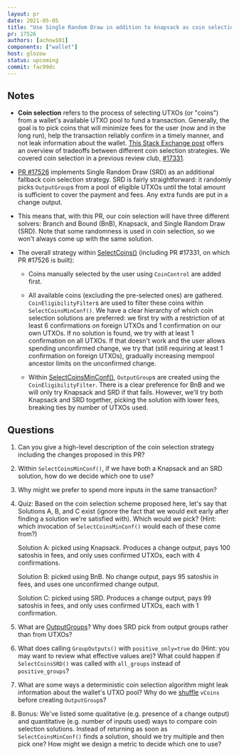 ```yaml
---
layout: pr
date: 2021-05-05
title: "Use Single Random Draw in addition to knapsack as coin selection fallback"
pr: 17526
authors: [achow101]
components: ["wallet"]
host: glozow
status: upcoming
commit: fac99dc
---
```


## Notes

* **Coin selection** refers to the process of selecting UTXOs (or "coins") from a wallet's available
  UTXO pool to fund a transaction. Generally, the goal is to pick coins that will minimize
fees for the user (now and in the long run), help the transaction reliably
confirm in a timely manner, and not leak information about the wallet. [This
Stack Exchange
post](https://bitcoin.stackexchange.com/questions/32145/what-are-the-trade-offs-between-the-different-algorithms-for-deciding-which-utxo/32445#32445)
offers an overview of tradeoffs between different coin selection strategies. We
covered coin selection in a previous review club,
[#17331](/17331).

* [PR #17526](https://github.com/bitcoin/bitcoin/pull/17526) implements Single Random Draw (SRD) as
  an additional fallback coin selection strategy. SRD is fairly straightforward: it
randomly picks `OutputGroup`s from a pool of eligible UTXOs until the total amount is sufficient to
cover the payment and fees. Any extra funds are put in a change output.

* This means that, with this PR, our coin selection will have three different
  solvers: Branch and Bound (BnB), Knapsack, and Single Random Draw (SRD). Note
that some randomness is used in coin selection, so we won't always come up with
the same solution.

* The overall strategy within
  [SelectCoins()](https://github.com/bitcoin-core-review-club/bitcoin/blob/4ac1adda9914d845aaea5804af4801ffec53c701/src/wallet/wallet.cpp#L2424)
(including PR #17331, on which PR #17526 is built):

	- Coins manually selected by the user using `CoinControl` are added first.

	- All available coins (excluding the pre-selected ones) are gathered.
	  `CoinEligibilityFilter`s are used to filter these coins within `SelectCoinsMinConf()`.
 We have a clear hierarchy of which coin selection solutions are preferred: we first try with a
restriction of at least 6 confirmations on foreign UTXOs and 1 confirmation on our own UTXOs.
If no solution is found, we try with at least 1 confirmation on all UTXOs. If that doesn't work and
the user allows spending unconfirmed change, we try that (still requiring at least 1 confirmation on
foreign UTXOs), gradually increasing mempool ancestor limits on the unconfirmed change.

	- Within
	  [SelectCoinsMinConf()](https://github.com/bitcoin-core-review-club/bitcoin/blob/4ac1adda9914d845aaea5804af4801ffec53c701/src/wallet/wallet.cpp#L2395),
`OutputGroup`s are created using the `CoinEligibilityFilter`. There is a clear
preference for BnB and we will only try Knapsack and SRD if that fails.
However, we'll try both Knapsack and SRD together, picking the solution with
lower fees, breaking ties by number of UTXOs used.


## Questions

1. Can you give a high-level description of the coin selection strategy
   including the changes proposed in this PR?

2. Within `SelectCoinsMinConf()`, if we have both a Knapsack and an SRD
   solution, how do we decide which one to use?

3. Why might we prefer to spend more inputs in the same transaction?

4. Quiz: Based on the coin selection scheme proposed here, let's say that Solutions A, B, and C
   exist (ignore the fact that we would exit early after finding a solution we're satisfied with). Which would we pick?
(Hint: which invocation of `SelectCoinsMinConf()` would each of these come from?)

	 Solution A: picked using Knapsack. Produces a change output, pays 100 satoshis in fees, and
only uses confirmed UTXOs, each with 4 confirmations.

	Solution B: picked using BnB. No change output, pays 95 satoshis in fees, and uses one
unconfirmed change output.

	Solution C: picked using SRD. Produces a change output, pays 99 satoshis in fees, and only uses
confirmed UTXOs, each with 1 confirmation.


5. What are
   [OutputGroups](https://github.com/bitcoin-core-review-club/bitcoin/blob/4ac1adda9914d845aaea5804af4801ffec53c701/src/wallet/coinselection.h#L72)?
Why does SRD pick from output groups rather than from UTXOs?

6. What does calling `GroupOutputs()` with `positive_only=true` do (Hint: you may
   want to review what effective values are)? What could happen if
`SelectCoinsSRD()` was called with `all_groups` instead of `positive_groups`?

7. What are some ways a deterministic coin selection algorithm might leak
   information about the wallet's UTXO pool? Why do we
[shuffle](https://github.com/bitcoin/bitcoin/blob/2b45cf0bcdb3d2c1de46899e30885c953b57b475/src/wallet/wallet.cpp#L2503)
`vCoins` before creating `OutputGroup`s?

8. Bonus: We've listed some qualitative (e.g. presence of a change output) and quantitative (e.g. number of inputs used) ways to
compare coin selection solutions. Instead of returning as soon as `SelectCoinsMinConf()` finds a
solution, should we try multiple and then pick one? How might we design a metric
to decide which one to use?

